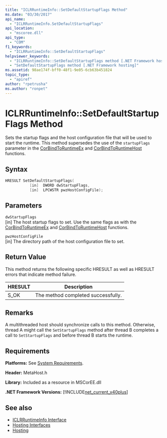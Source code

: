 ```yaml
---
title: "ICLRRuntimeInfo::SetDefaultStartupFlags Method"
ms.date: "03/30/2017"
api_name: 
  - "ICLRRuntimeInfo.SetDefaultStartupFlags"
api_location: 
  - "mscoree.dll"
api_type: 
  - "COM"
f1_keywords: 
  - "ICLRRuntimeInfo::SetDefaultStartupFlags"
helpviewer_keywords: 
  - "ICLRRuntimeInfo::SetDefaultStartupFlags method [.NET Framework hosting]"
  - "SetDefaultStartupFlags method [.NET Framework hosting]"
ms.assetid: 98ae174f-bff0-48f1-9e05-6cb63b451824
topic_type: 
  - "apiref"
author: "rpetrusha"
ms.author: "ronpet"
---
```

# ICLRRuntimeInfo::SetDefaultStartupFlags Method
Sets the startup flags and the host configuration file that will be used to start the runtime. This method supersedes the use of the `startupFlags` parameter in the [CorBindToRuntimeEx](../../../../docs/framework/unmanaged-api/hosting/corbindtoruntimeex-function.md) and [CorBindToRuntimeHost](../../../../docs/framework/unmanaged-api/hosting/corbindtoruntimehost-function.md) functions.  
  
## Syntax  
  
```cpp  
HRESULT SetDefaultStartupFlags(  
           [in]  DWORD dwStartupFlags,  
           [in]  LPCWSTR pwzHostConfigFile);  
```  
  
## Parameters  
 `dwStartupFlags`  
 [in] The host startup flags to set. Use the same flags as with the [CorBindToRuntimeEx](../../../../docs/framework/unmanaged-api/hosting/corbindtoruntimeex-function.md) and [CorBindToRuntimeHost](../../../../docs/framework/unmanaged-api/hosting/corbindtoruntimehost-function.md) functions.  
  
 `pwzHostConfigFile`  
 [in] The directory path of the host configuration file to set.  
  
## Return Value  
 This method returns the following specific HRESULT as well as HRESULT errors that indicate method failure.  
  
|HRESULT|Description|  
|-------------|-----------------|  
|S_OK|The method completed successfully.|  
  
## Remarks  
 A multithreaded host should synchronize calls to this method. Otherwise, thread A might call the `SetStartupFlags` method after thread B completes a call to `SetStartupFlags` and before thread B starts the runtime.  
  
## Requirements  
 **Platforms:** See [System Requirements](../../../../docs/framework/get-started/system-requirements.md).  
  
 **Header:** MetaHost.h  
  
 **Library:** Included as a resource in MSCorEE.dll  
  
 **.NET Framework Versions:** [!INCLUDE[net_current_v40plus](../../../../includes/net-current-v40plus-md.md)]  
  
## See also

- [ICLRRuntimeInfo Interface](../../../../docs/framework/unmanaged-api/hosting/iclrruntimeinfo-interface.md)
- [Hosting Interfaces](../../../../docs/framework/unmanaged-api/hosting/hosting-interfaces.md)
- [Hosting](../../../../docs/framework/unmanaged-api/hosting/index.md)
